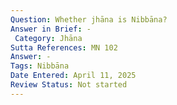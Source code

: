 ```yaml
---
Question: Whether jhāna is Nibbāna?
Answer in Brief: -
 Category: Jhāna
Sutta References: MN 102
Answer: -
Tags: Nibbāna
Date Entered: April 11, 2025
Review Status: Not started
---
```

